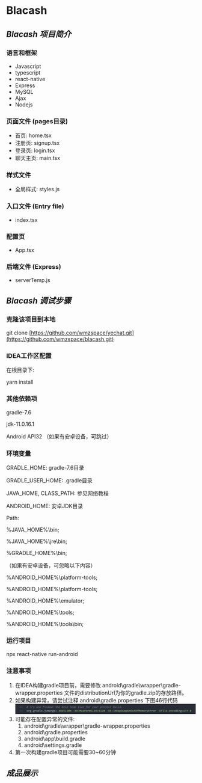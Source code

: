 # Blacash

## *Blacash 项目简介*

### 语言和框架

* Javascript
* typescript
* react-native
* Express
* MySQL
* Ajax
* Nodejs

### 页面文件 (pages目录)

* 首页: home.tsx
* 注册页: signup.tsx
* 登录页: login.tsx
* 聊天主页: main.tsx

### 样式文件

* 全局样式: styles.js

### 入口文件 (Entry file)

* index.tsx

### 配置页

* App.tsx

### 后端文件 (Express)

* serverTemp.js

## *Blacash 调试步骤*

### 克隆该项目到本地

git clone [https://github.com/wmzspace/yechat.git](https://github.com/wmzspace/blacash.git)

### IDEA工作区配置

在根目录下:

yarn install

### 其他依赖项

gradle-7.6

jdk-11.0.16.1

Android API32 （如果有安卓设备，可跳过）

### **环境变量**

GRADLE_HOME: gradle-7.6目录

GRADLE_USER_HOME: .gradle目录

JAVA_HOME, CLASS_PATH: 参见网络教程

ANDROID_HOME: 安卓JDK目录

Path:

%JAVA_HOME%\bin;

%JAVA_HOME%\jre\bin;

%GRADLE_HOME%\bin;

（如果有安卓设备，可忽略以下内容）

%ANDROID_HOME%\platform-tools;

%ANDROID_HOME%\platform-tools;

%ANDROID_HOME%\emulator;

%ANDROID_HOME%\tools;

%ANDROID_HOME%\tools\bin;

### 运行项目

npx react-native run-android

### 注意事项

1. 在IDEA构建gradle项目前，需要修改 android\gradle\wrapper\gradle-wrapper.properties 文件的distributionUrl为你的gradle.zip的存放路径。
2. 如果构建异常，请尝试注释 android\gradle.properties 下图46行代码![1672650856729](image/REAME/1672650856729.png)
3. 可能存在配置异常的文件:
   1. android\gradle\wrapper\gradle-wrapper.properties
   2. android\gradle.properties
   3. android\app\build.gradle
   4. android\settings.gradle
4. 第一次构建gradle项目可能需要30~60分钟

## *成品展示*

[//]: # (![1672651951048]&#40;image/REAME/1672651951048.jpg&#41;![1672651986134]&#40;image/REAME/1672651986134.jpg&#41;)

[//]: # (![1672651999478]&#40;image/REAME/1672651999478.jpg&#41;![1672652006327]&#40;image/REAME/1672652006327.jpg&#41;)
